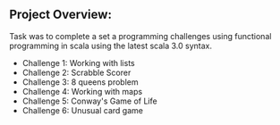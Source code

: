 ## Project Overview:
Task was to complete a set a programming challenges using functional programming in scala using the latest scala 3.0 syntax.

- Challenge 1: Working with lists
- Challenge 2: Scrabble Scorer
- Challenge 3: 8 queens problem
- Challenge 4: Working with maps
- Challenge 5: Conway's Game of Life
- Challenge 6: Unusual card game